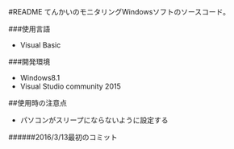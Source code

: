 #README
てんかいのモニタリングWindowsソフトのソースコード。

###使用言語

* Visual Basic

###開発環境

* Windows8.1
* Visual Studio community 2015

##使用時の注意点

* パソコンがスリープにならないように設定する

######2016/3/13最初のコミット